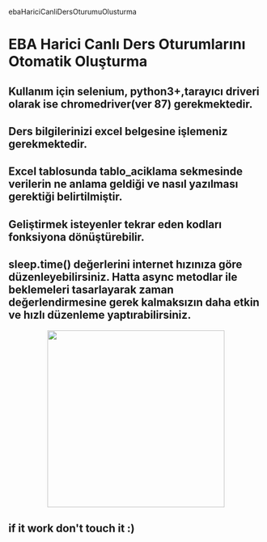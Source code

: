  ebaHariciCanliDersOturumuOlusturma
# EBA Harici Canlı Ders Oturumlarını Otomatik Oluşturma


## Kullanım için selenium, python3+,tarayıcı driveri olarak ise chromedriver(ver 87) gerekmektedir.
## Ders bilgilerinizi excel belgesine işlemeniz gerekmektedir. 
## Excel tablosunda tablo_aciklama sekmesinde verilerin ne anlama geldiği ve nasıl yazılması gerektiği belirtilmiştir.
## Geliştirmek isteyenler tekrar eden kodları fonksiyona dönüştürebilir.
## sleep.time() değerlerini internet hızınıza göre düzenleyebilirsiniz. Hatta async metodlar ile beklemeleri tasarlayarak zaman değerlendirmesine gerek kalmaksızın daha etkin ve hızlı düzenleme yaptırabilirsiniz.

 <p align="center">
  <img src="https://preview.redd.it/4bdk4vj8psh51.jpg?width=640&crop=smart&auto=webp&s=f054d297cf562a6dbf15f0bfd550042dbbdaf92d" width="350">
</p>

## if it work don't touch it :)
